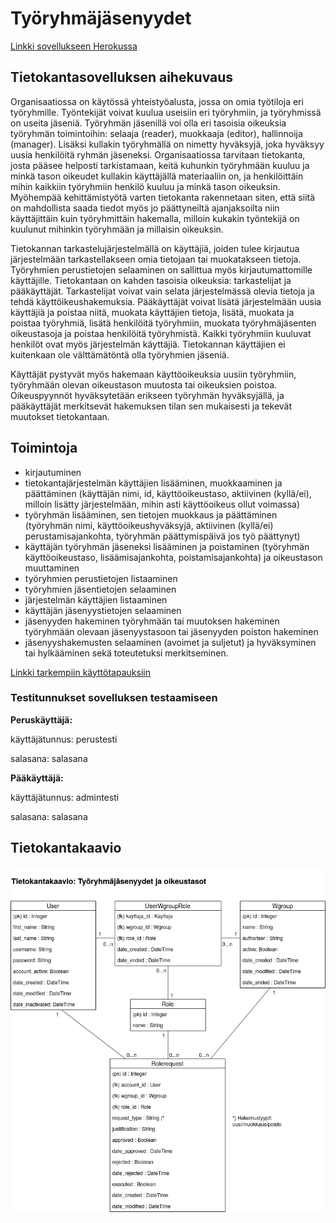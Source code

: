 # Työryhmäjäsenyydet

[Linkki sovellukseen Herokussa](https://jmlii-trjapp.herokuapp.com/)


## Tietokantasovelluksen aihekuvaus

Organisaatiossa on käytössä yhteistyöalusta, jossa on omia työtiloja eri työryhmille. Työntekijät voivat kuulua useisiin eri työryhmiin, ja työryhmissä on useita jäseniä. Työryhmän jäsenillä voi olla eri tasoisia oikeuksia työryhmän toimintoihin: selaaja (reader), muokkaaja (editor), hallinnoija (manager). Lisäksi kullakin työryhmällä on nimetty hyväksyjä, joka hyväksyy uusia henkilöitä ryhmän jäseneksi. Organisaatiossa tarvitaan tietokanta, josta pääsee helposti tarkistamaan, keitä kuhunkin työryhmään kuuluu ja minkä tason oikeudet kullakin käyttäjällä materiaaliin on, ja henkilöittäin mihin kaikkiin työryhmiin henkilö kuuluu ja minkä tason oikeuksin. Myöhempää kehittämistyötä varten tietokanta rakennetaan siten, että siitä on mahdollista saada tiedot myös jo päättyneiltä ajanjaksoilta niin käyttäjittäin kuin työryhmittäin hakemalla, milloin kukakin työntekijä on kuulunut mihinkin työryhmään ja millaisin oikeuksin. 

Tietokannan tarkastelujärjestelmällä on käyttäjiä, joiden tulee kirjautua järjestelmään tarkastellakseen omia tietojaan tai muokatakseen tietoja. Työryhmien perustietojen selaaminen on sallittua myös kirjautumattomille käyttäjille. Tietokantaan on kahden tasoisia oikeuksia: tarkastelijat ja pääkäyttäjät. Tarkastelijat voivat vain selata järjestelmässä olevia tietoja ja tehdä käyttöikeushakemuksia. Pääkäyttäjät voivat lisätä järjestelmään uusia käyttäjiä ja poistaa niitä, muokata käyttäjien tietoja, lisätä, muokata ja poistaa työryhmiä, lisätä henkilöitä työryhmiin, muokata työryhmäjäsenten oikeustasoja ja poistaa henkilöitä työryhmistä. Kaikki työryhmiin kuuluvat henkilöt ovat myös järjestelmän käyttäjiä. Tietokannan käyttäjien ei kuitenkaan ole välttämätöntä olla työryhmien jäseniä. 

Käyttäjät pystyvät myös hakemaan käyttöoikeuksia uusiin työryhmiin, työryhmään olevan oikeustason muutosta tai oikeuksien poistoa. Oikeuspyynnöt hyväksytetään erikseen työryhmän hyväksyjällä, ja pääkäyttäjät merkitsevät hakemuksen tilan sen mukaisesti ja tekevät muutokset tietokantaan. 


## Toimintoja

* kirjautuminen 
* tietokantajärjestelmän käyttäjien lisääminen, muokkaaminen ja päättäminen (käyttäjän nimi, id, käyttöoikeustaso, aktiivinen (kyllä/ei), milloin lisätty järjestelmään, mihin asti käyttöoikeus ollut voimassa)
* työryhmän lisääminen, sen tietojen muokkaus ja päättäminen (työryhmän nimi, käyttöoikeushyväksyjä, aktiivinen (kyllä/ei) perustamisajankohta, työryhmän päättymispäivä jos työ päättynyt)
* käyttäjän työryhmän jäseneksi lisääminen ja poistaminen (työryhmän käyttöoikeustaso, lisäämisajankohta, poistamisajankohta) ja oikeustason muuttaminen
* työryhmien perustietojen listaaminen
* työryhmien jäsentietojen selaaminen
* järjestelmän käyttäjien listaaminen
* käyttäjän jäsenyystietojen selaaminen
* jäsenyyden hakeminen työryhmään tai muutoksen hakeminen työryhmään olevaan jäsenyystasoon tai jäsenyyden poiston hakeminen
* jäsenyyshakemusten selaaminen (avoimet ja suljetut) ja hyväksyminen tai hylkääminen sekä toteutetuksi merkitseminen.

[Linkki tarkempiin käyttötapauksiin](../master/documentation/kayttotapaukset.md) 

### Testitunnukset sovelluksen testaamiseen
**Peruskäyttäjä:**

käyttäjätunnus: perustesti

salasana: salasana

**Pääkäyttäjä:**

käyttäjätunnus: admintesti

salasana: salasana


## Tietokantakaavio

![](https://github.com/jmlii/TrjApp/raw/master/documentation/Tietokantakaavio.png "Tietokantakaavio")





